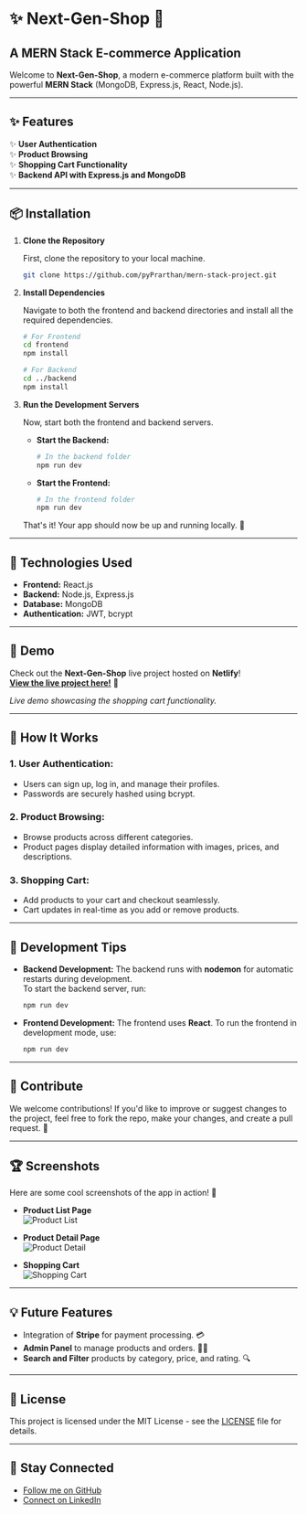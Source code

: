 
# :sparkles: **Next-Gen-Shop** :shopping_cart:

## A MERN Stack E-commerce Application

Welcome to **Next-Gen-Shop**, a modern e-commerce platform built with the powerful **MERN Stack** (MongoDB, Express.js, React, Node.js).

---

## :sparkles: **Features**

✨ **User Authentication**  
✨ **Product Browsing**  
✨ **Shopping Cart Functionality**  
✨ **Backend API with Express.js and MongoDB**  

---

## :package: **Installation**

1. **Clone the Repository**

   First, clone the repository to your local machine.

   ```bash
   git clone https://github.com/pyPrarthan/mern-stack-project.git
   ```

2. **Install Dependencies**

   Navigate to both the frontend and backend directories and install all the required dependencies.

   ```bash
   # For Frontend
   cd frontend
   npm install

   # For Backend
   cd ../backend
   npm install
   ```

3. **Run the Development Servers**

   Now, start both the frontend and backend servers.

   - **Start the Backend:**
     ```bash
     # In the backend folder
     npm run dev
     ```

   - **Start the Frontend:**
     ```bash
     # In the frontend folder
     npm run dev
     ```

   That's it! Your app should now be up and running locally. 🎉

---

## :rocket: **Technologies Used**

- **Frontend:** React.js
- **Backend:** Node.js, Express.js
- **Database:** MongoDB
- **Authentication:** JWT, bcrypt

---

## :camera_flash: **Demo** 

Check out the **Next-Gen-Shop** live project hosted on **Netlify**!  
[**View the live project here!**](https://your-netlify-link) 🎉

*Live demo showcasing the shopping cart functionality.*

---

## :memo: **How It Works**

### 1. **User Authentication:**
   - Users can sign up, log in, and manage their profiles.
   - Passwords are securely hashed using bcrypt.

### 2. **Product Browsing:**
   - Browse products across different categories.
   - Product pages display detailed information with images, prices, and descriptions.

### 3. **Shopping Cart:**
   - Add products to your cart and checkout seamlessly.
   - Cart updates in real-time as you add or remove products.

---

## :wrench: **Development Tips**

- **Backend Development:**
  The backend runs with **nodemon** for automatic restarts during development.  
  To start the backend server, run:
  ```bash
  npm run dev
  ```

- **Frontend Development:**
  The frontend uses **React**. To run the frontend in development mode, use:
  ```bash
  npm run dev
  ```

---

## :sparkling_heart: **Contribute**

We welcome contributions! If you'd like to improve or suggest changes to the project, feel free to fork the repo, make your changes, and create a pull request. 🙌

---

## :trophy: **Screenshots**

Here are some cool screenshots of the app in action! 📸

- **Product List Page**  
  ![Product List](https://via.placeholder.com/600x400.png)
  
- **Product Detail Page**  
  ![Product Detail](https://via.placeholder.com/600x400.png)

- **Shopping Cart**  
  ![Shopping Cart](https://via.placeholder.com/600x400.png)

---

## :bulb: **Future Features**

- Integration of **Stripe** for payment processing. 💳  
- **Admin Panel** to manage products and orders. 👨‍💻  
- **Search and Filter** products by category, price, and rating. 🔍  

---

## :star2: **License**

This project is licensed under the MIT License - see the [LICENSE](LICENSE) file for details.

---

## :wave: **Stay Connected**

- [Follow me on GitHub](https://github.com/pyPrarthan)
- [Connect on LinkedIn](https://www.linkedin.com/in/prarthan-christian/)
